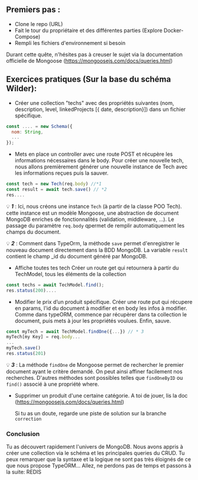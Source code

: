 ## Premiers pas :

- Clone le repo (URL)
- Fait le tour du propriétaire et des différentes parties (Explore Docker-Compose)
- Rempli les fichiers d'environnement si besoin

Durant cette quête, n'hésites pas à creuser le sujet via la documentation officielle de Mongoose (https://mongoosejs.com/docs/queries.html)

## Exercices pratiques (Sur la base du schéma Wilder):

- Créer une collection "techs" avec des propriétés suivantes (nom, description, level, linkedProjects [{ date, description}]) dans un fichier spécifique.

```js
const .... = new Schema({
  nom: String,
  ...
});

```

- Mets en place un controller avec une route POST et récupère les informations nécessaires dans le body.
  Pour créer une nouvelle tech, nous allons premièrement générer une nouvelle instance de Tech avec les informations reçues puis la sauver.

```js
const tech = new Tech(req.body) //*1
const result = await tech.save() // *2
res....
```

:bulb: **_1_** : Ici, nous créons une instance `Tech` (à partir de la classe POO Tech). cette instance est un modèle Mongoose, une abstraction de document MongoDB enriches de fonctionnalités (validation, middleware, ...). Le passage du paramètre `req.body` qpermet de remplir automatiquement les champs du document.

:bulb: **_2_** : Comment dans TypeOrm, la méthode `save` permet d'enregistrer le nouveau document directement dans la BDD MongoDB. La variable `result` contient le champ \_id du document généré par MongoDB.

- Affiche toutes tes tech
  Créer un route get qui retournera à partir du TechModel, tous les éléments de la collection

```js
const techs = await TechModel.find();
res.status(200)....
```

- Modifier le prix d’un produit spécifique.
  Créer une route put qui récupere en params, l'id du document à modifier et en body les infos à modifier. Comme dans typeORM, commence par récupèrer dans ta collection le document, puis mets à jour les propriétés voulues. Enfin, sauve.

```js
const myTech = await TechModel.findOne({...}) // * 3
myTech[my Key] = req.body...
...
myTech.save()
res.status(201)
```

:bulb: **_3_** : La méthode `findOne` de Mongoose permet de rechercher le premier document ayant le critère demandé. On peut ainsi affiner facilement nos recherches. D'autres méthodes sont possibles telles que `findOneByID` ou `find()` associé à une propriété where.

- Supprimer un produit d'une certaine catégorie.
  A toi de jouer, lis la doc (https://mongoosejs.com/docs/queries.html)

  Si tu as un doute, regarde une piste de solution sur la branche `correction`

### Conclusion

Tu as découvert rapidement l'univers de MongoDB. Nous avons appris à créer une collection via le schéma et les principales queries du CRUD. Tu peux remarquer que la syntaxe et la logique ne sont pas très éloignés de ce que nous propose TypeORM...
Allez, ne perdons pas de temps et passons à la suite: REDIS
